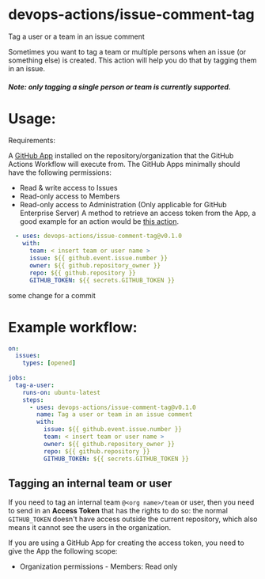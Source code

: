 # devops-actions/issue-comment-tag
Tag a user or a team in an issue comment

Sometimes you want to tag a team or multiple persons when an issue (or something else) is created. This action will help you do that by tagging them in an issue.
##### Note: only tagging a single person or team is currently supported.


# Usage:

Requirements:

A [GitHub App](https://docs.github.com/en/developers/apps/getting-started-with-apps/about-apps#about-github-apps) installed on the repository/organization that the GitHub Actions Workflow will execute from.
The GitHub Apps minimally should have the following permissions:
  - Read & write access to Issues
  - Read-only access to Members
  - Read-only access to Administration (Only applicable for GitHub Enterprise Server)
A method to retrieve an access token from the App, a good example for an action would be [this action](https://github.com/peter-murray/workflow-application-token-action).

``` yaml
  - uses: devops-actions/issue-comment-tag@v0.1.0
    with:
      team: < insert team or user name >
      issue: ${{ github.event.issue.number }}
      owner: ${{ github.repository_owner }}
      repo: ${{ github.repository }}
      GITHUB_TOKEN: ${{ secrets.GITHUB_TOKEN }}
```
some change for a commit 
# Example workflow:
``` yaml
on:
  issues:
    types: [opened]
    
jobs:
  tag-a-user:
    runs-on: ubuntu-latest
    steps: 
      - uses: devops-actions/issue-comment-tag@v0.1.0
        name: Tag a user or team in an issue comment
        with: 
          issue: ${{ github.event.issue.number }}
          team: < insert team or user name >
          owner: ${{ github.repository_owner }}
          repo: ${{ github.repository }}
          GITHUB_TOKEN: ${{ secrets.GITHUB_TOKEN }}
```

## Tagging an internal team or user
If you need to tag an internal team `@<org name>/team` or user, then you need to send in an **Access Token** that has the rights to do so: the normal `GITHUB_TOKEN` doesn't have access outside the current repository, which also means it cannot see the users in the organization.

If you are using a GitHub App for creating the access token, you need to give the App the following scope:
- Organization permissions - Members: Read only
